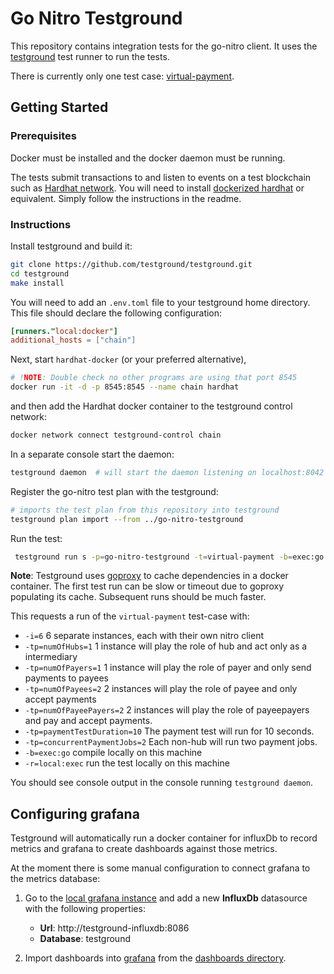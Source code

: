 # Go Nitro Testground

This repository contains integration tests for the go-nitro client. It uses the [testground](https://docs.testground.ai/) test runner to run the tests.

There is currently only one test case: [virtual-payment](./tests/virtual-payment.go).

## Getting Started

### Prerequisites

Docker must be installed and the docker daemon must be running.

The tests submit transactions to and listen to events on a test blockchain such as [Hardhat network](https://hardhat.org/hardhat-network/docs/overview). You will need to install [dockerized hardhat](https://github.com/statechannels/hardhat-docker) or equivalent. Simply follow the instructions in the readme.


### Instructions

Install testground and build it:

```sh
git clone https://github.com/testground/testground.git
cd testground
make install

```

You will need to add an `.env.toml` file to your testground home directory. This file should declare the following configuration: 
    
```toml
[runners."local:docker"]
additional_hosts = ["chain"]
```

Next, start `hardhat-docker` (or your preferred alternative),

```sh
# !NOTE: Double check no other programs are using that port 8545
docker run -it -d -p 8545:8545 --name chain hardhat
```

and then add the Hardhat docker container to the testground control network:

```sh
docker network connect testground-control chain
```



In a separate console start the daemon:

```sh
testground daemon  # will start the daemon listening on localhost:8042 by default.
```

Register the go-nitro test plan with the testground:

```sh
# imports the test plan from this repository into testground
testground plan import --from ../go-nitro-testground
```

Run the test:

```sh
 testground run s -p=go-nitro-testground -t=virtual-payment -b=exec:go -r=local:exec -tp=numOfHubs=1 -tp=numOfPayers=1 -tp=numOfPayees=2 -i=4 -tp=paymentTestDuration=10 -tp=concurrentPaymentJobs=2
```

**Note**: Testground uses [goproxy](https://goproxy.io/) to cache dependencies in a docker container. The first test run can be slow or timeout due to goproxy populating its cache. Subsequent runs should be much faster.

This requests a run of the `virtual-payment` test-case with:

- `-i=6` 6 separate instances, each with their own nitro client
- `-tp=numOfHubs=1` 1 instance will play the role of hub and act only as a intermediary
- `-tp=numOfPayers=1` 1 instance will play the role of payer and only send payments to payees
- `-tp=numOfPayees=2` 2 instances will play the role of payee and only accept payments
- `-tp=numOfPayeePayers=2` 2 instances will play the role of payeepayers and pay and accept payments.
- `-tp=paymentTestDuration=10` The payment test will run for 10 seconds.
- `-tp=concurrentPaymentJobs=2` Each non-hub will run two payment jobs.
- `-b=exec:go` compile locally on this machine
- `-r=local:exec` run the test locally on this machine

You should see console output in the console running `testground daemon`.

## Configuring grafana

Testground will automatically run a docker container for influxDb to record metrics and grafana to create dashboards against those metrics.

At the moment there is some manual configuration to connect grafana to the metrics database:


1. Go to the [local grafana instance](http://localhost:3000/datasources/new) and add a new **InfluxDb** datasource with the following properties:

   - **Url**: http://testground-influxdb:8086 
   - **Database**: testground

2. Import dashboards into [grafana](http://localhost:3000/dashboard/import) from the [dashboards directory](./dashboards/).
